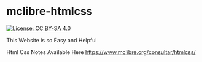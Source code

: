 # mclibre-htmlcss

[![License: CC BY-SA 4.0](https://img.shields.io/badge/License-CC%20BY--SA%204.0-lightgrey.svg)](https://creativecommons.org/licenses/by-sa/4.0/deed.es)

This Website is so Easy and Helpful

Html Css Notes Available Here https://www.mclibre.org/consultar/htmlcss/
